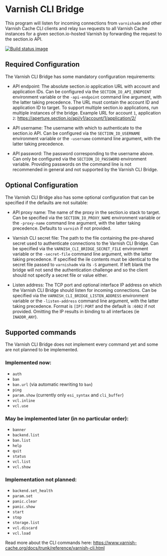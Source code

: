 # Varnish CLI Bridge

This program will listen for incoming connections from `varnishadm` and other
Varnish Cache CLI clients and relay `ban` requests to all Varnish Cache
instances for a given section.io-hosted Varnish by forwarding the request
to the section.io API.

[![Build status image](https://travis-ci.org/section-io/varnish-cli-bridge.svg?branch=master)](https://travis-ci.org/section-io/varnish-cli-bridge)

## Required Configuration

The Varnish CLI Bridge has some mandatory configuration requirements:

* API endpoint: The absolute section.io application URL with account
and application IDs. Can be configured via the `SECTION_IO_API_ENDPOINT`
environment variable or the `-api-endpoint` command line argument, with the
latter taking precedence. The URL must contain the account ID and application
ID to target. To support multiple section.io applications, run multiple
instances of the bridge. Example URL for account `1`, application `2`:
https://aperture.section.io/api/v1/account/1/application/2/

* API username: The username with which to authenticate to the section.io API.
Can be configured via the `SECTION_IO_USERNAME` environment variable or the
`-username` command line argument, with the latter taking precedence.

* API password: The password corresponding to the username above. Can only be
configured via the `SECTION_IO_PASSWORD` environment variable. Providing
passwords on the command line is not recommended in general and not supported
by the Varnish CLI Bridge.

## Optional Configuration

The Varnish CLI Bridge also has some optional configuration that can be
specified if the defaults are not suitable:

* API proxy name: The name of the proxy in the section.io stack to target.
Can be specified via the `SECTION_IO_PROXY_NAME` environment variable or the
`-proxy-name` command line argument, with the latter taking precedence.
Defaults to `varnish` if not provided.

* Varnish CLI secret file: The path to the file containing the pre-shared
secret used to authenticate connections to the Varnish CLI Bridge.
Can be specified via the `VARNISH_CLI_BRIDGE_SECRET_FILE` environment variable
or the `-secret-file` command line argument, with the latter taking precedence.
If specified the ile contents must be identical to the secret file passed
to `varnishadm` via its `-S` argument. If left blank the bridge will not send
the authentication challenge and so the client should not specify a
secret file or value either.

* Listen address: The TCP port and optional interface IP address on which the
Varnish CLI Bridge should listen for incoming connections. Can be specified
via the `VARNISH_CLI_BRIDGE_LISTEN_ADDRESS` environment variable or the
`-listen-address` command line argument, with the latter taking precedence.
Format is `[IP]:PORT` and the default is `:6082` if not provided.
Omitting the IP results in binding to all interfaces (ie `INADDR_ANY`).

## Supported commands

The Varnish CLI Bridge does not implement every command yet and some are not
planned to be implemented.

### Implemented now:

* `auth`
* `ban`
* `ban.url` (via automatic rewriting to `ban`)
* `ping`
* `param.show` (currently only `esi_syntax` and `cli_buffer`)
* `vcl.inline`
* `vcl.use`

### May be implemented later (in no particular order):

* `banner`
* `backend.list`
* `ban.list`
* `help`
* `quit`
* `status`
* `vcl.list`
* `vcl.show`

### Implementation not planned:

* `backend.set_health`
* `param.set`
* `panic.clear`
* `panic.show`
* `start`
* `stop`
* `storage.list`
* `vcl.discard`
* `vcl.load`

Read more about the CLI commands here:
https://www.varnish-cache.org/docs/trunk/reference/varnish-cli.html

